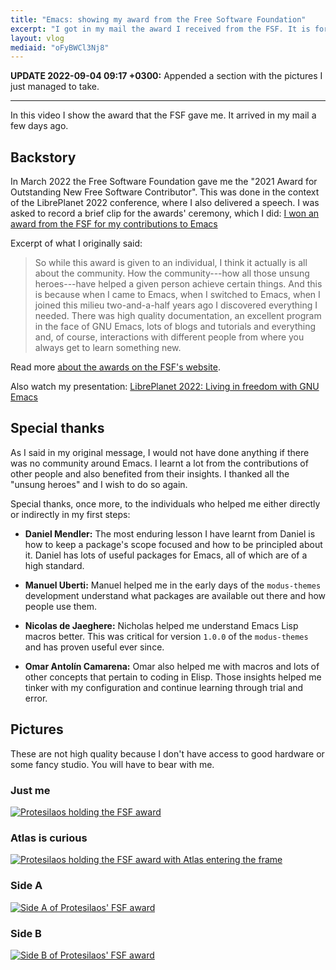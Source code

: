 ```yaml
---
title: "Emacs: showing my award from the Free Software Foundation"
excerpt: "I got in my mail the award I received from the FSF. It is for 'Outstanding New Free Software Contributor' and pertains to my Emacs work."
layout: vlog
mediaid: "oFyBWCl3Nj8"
---
```


**UPDATE 2022-09-04 09:17 +0300:** Appended a section with the pictures
I just managed to take.

* * *

In this video I show the award that the FSF gave me.  It arrived in my
mail a few days ago.

## Backstory

In March 2022 the Free Software Foundation gave me the "2021 Award for
Outstanding New Free Software Contributor".  This was done in the
context of the LibrePlanet 2022 conference, where I also delivered a
speech.  I was asked to record a brief clip for the awards' ceremony,
which I did: [I won an award from the FSF for my contributions to
Emacs](https://protesilaos.com/codelog/2022-03-22-libreplanet-fsf-award/)

Excerpt of what I originally said:

> So while this award is given to an individual, I think it actually is
> all about the community.  How the community---how all those unsung
> heroes---have helped a given person achieve certain things.  And this
> is because when I came to Emacs, when I switched to Emacs, when I
> joined this milieu two-and-a-half years ago I discovered everything I
> needed.  There was high quality documentation, an excellent program in
> the face of GNU Emacs, lots of blogs and tutorials and everything and,
> of course, interactions with different people from where you always
> get to learn something new.

Read more [about the awards on the FSF's
website](https://www.fsf.org/news/free-software-awards-winners-announced-securepairs-protesilaos-stavrou-paul-eggert).

Also watch my presentation: [LibrePlanet 2022: Living in freedom with
GNU Emacs](https://protesilaos.com/codelog/2022-03-22-libreplanet-emacs-living-freedom/)

## Special thanks

As I said in my original message, I would not have done anything if
there was no community around Emacs.  I learnt a lot from the
contributions of other people and also benefited from their insights.  I
thanked all the "unsung heroes" and I wish to do so again.

Special thanks, once more, to the individuals who helped me either
directly or indirectly in my first steps:

- **Daniel Mendler:** The most enduring lesson I have learnt from Daniel
  is how to keep a package's scope focused and how to be principled
  about it.  Daniel has lots of useful packages for Emacs, all of which
  are of a high standard.

- **Manuel Uberti:** Manuel helped me in the early days of the
  `modus-themes` development understand what packages are available out
  there and how people use them.

- **Nicolas de Jaeghere:** Nicholas helped me understand Emacs Lisp
  macros better.  This was critical for version `1.0.0` of the
  `modus-themes` and has proven useful ever since.

- **Omar Antolín Camarena:** Omar also helped me with macros and lots of
  other concepts that pertain to coding in Elisp.  Those insights helped
  me tinker with my configuration and continue learning through trial
  and error.

## Pictures

These are not high quality because I don't have access to good hardware
or some fancy studio.  You will have to bear with me.

### Just me

<a href="{{'/assets/images/attachments/2022-09-04-prot-fsf-award.jpg' | absolute_url }}"><img alt="Protesilaos holding the FSF award" src="{{ '/assets/images/attachments/2022-09-04-prot-fsf-award.jpg' | absolute_url }}"/></a>

### Atlas is curious

<a href="{{'/assets/images/attachments/2022-09-04-prot-fsf-award-with-atlas.jpg' | absolute_url }}"><img alt="Protesilaos holding the FSF award with Atlas entering the frame" src="{{ '/assets/images/attachments/2022-09-04-prot-fsf-award-with-atlas.jpg' | absolute_url }}"/></a>

### Side A

<a href="{{'/assets/images/attachments/2022-09-04-prot-fsf-award-side-a.jpg' | absolute_url }}"><img alt="Side A of Protesilaos' FSF award" src="{{ '/assets/images/attachments/2022-09-04-prot-fsf-award-side-a.jpg' | absolute_url }}"/></a>

### Side B

<a href="{{'/assets/images/attachments/2022-09-04-prot-fsf-award-side-b.jpg' | absolute_url }}"><img alt="Side B of Protesilaos' FSF award" src="{{ '/assets/images/attachments/2022-09-04-prot-fsf-award-side-b.jpg' | absolute_url }}"/></a>

